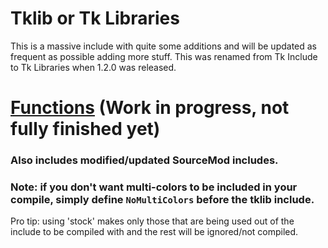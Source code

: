 # Tklib or Tk Libraries
This is a massive include with quite some additions and will be updated as frequent as possible adding more stuff.
This was renamed from Tk Include to Tk Libraries when 1.2.0 was released.

# [Functions](https://github.com/Teamkiller324/Tklib/blob/main/functions.md) (Work in progress, not fully finished yet)

### Also includes modified/updated SourceMod includes.

### Note: if you don't want multi-colors to be included in your compile, simply define `NoMultiColors` before the tklib include.

Pro tip: using 'stock' makes only those that are being used out of the include to be compiled with and the rest will be ignored/not compiled.
